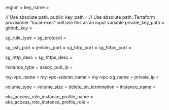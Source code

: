 region                                  =
key_name                                = 

// Use absolute path.
public_key_path                         =
// Use absolute path. Terraform provisioner "local-exec" will use this as an input variable
private_key_path                        =
github_key                              =

sg_rule_type                            = 
sg_protocol                             = 

sg_ssh_port                             =
jenkins_port                            =
sg_http_port                            =
sg_https_port                           =

sg_http_desc                            = 
sg_https_desc                           = 

instance_type                           = 
assoc_pub_ip                            =

my-vpc_name                             = 
my-vpc-subnet_name                      = 
my-vpc-sg_name                          = 
private_ip                              = 

volume_type                             = 
volume_size                             =
delete_on_termination                   =
instance_name                           = 

eks_access_role_instance_profile_name   = 
eks_access_role_instance_profile_role   = 